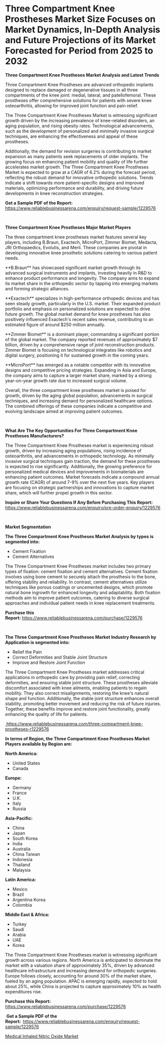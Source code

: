 <p><h1>Three Compartment Knee Prostheses Market Size Focuses on Market Dynamics, In-Depth Analysis and Future Projections of its Market Forecasted for Period from 2025 to 2032</h1></p><p><strong>Three Compartment Knee Prostheses Market Analysis and Latest Trends</strong></p>
<p><p>Three Compartment Knee Prostheses are advanced orthopedic implants designed to replace damaged or degenerative tissues in all three compartments of the knee joint: medial, lateral, and patellofemoral. These prostheses offer comprehensive solutions for patients with severe knee osteoarthritis, allowing for improved joint function and pain relief. </p><p>The Three Compartment Knee Prostheses Market is witnessing significant growth driven by the increasing prevalence of knee-related disorders, an aging population, and rising obesity rates. Technological advancements, such as the development of personalized and minimally invasive surgical techniques, are enhancing the effectiveness and appeal of these prostheses. </p><p>Additionally, the demand for revision surgeries is contributing to market expansion as many patients seek replacements of older implants. The growing focus on enhancing patient mobility and quality of life further accelerates market growth. The Three Compartment Knee Prostheses Market is expected to grow at a CAGR of 6.2% during the forecast period, reflecting the robust demand for innovative orthopedic solutions. Trends indicate a shift towards more patient-specific designs and improved materials, optimizing performance and durability, and driving future developments in knee reconstruction strategies.</p></p>
<p><strong>Get a Sample PDF of the Report:&nbsp;</strong> <a href="https://www.reliablebusinessarena.com/enquiry/request-sample/1229576?utm_campaign=1841&utm_medium=2&utm_source=Github&utm_content=ia&utm_term=05032025&utm_id=three-compartment-knee-prostheses">https://www.reliablebusinessarena.com/enquiry/request-sample/1229576</a></p>
<p>&nbsp;</p>
<p><strong>Three Compartment Knee Prostheses Major Market Players</strong></p>
<p><p>The three compartment knee prostheses market features several key players, including B.Braun, Exactech, MicroPort, Zimmer Biomet, Medacta, JRI Orthopaedics, Evolutis, and Meril. These companies are pivotal in developing innovative knee prosthetic solutions catering to various patient needs.</p><p>**B.Braun** has showcased significant market growth through its advanced surgical instruments and implants, investing heavily in R&D to enhance product performance and longevity. The company aims to expand its market share in the orthopedic sector by tapping into emerging markets and forming strategic alliances.</p><p>**Exactech** specializes in high-performance orthopedic devices and has seen steady growth, particularly in the U.S. market. Their expanded product portfolio and emphasis on personalized solutions are expected to drive future growth. The global market demand for knee prostheses has also positively influenced Exactech's recent sales revenue, contributing to an estimated figure of around $250 million annually.</p><p>**Zimmer Biomet** is a dominant player, commanding a significant portion of the global market. The company reported revenues of approximately $7 billion, driven by a comprehensive range of joint reconstruction products. Zimmer Biomet is focusing on technological integrates like robotics and digital surgery, positioning it for sustained growth in the coming years.</p><p>**MicroPort** has emerged as a notable competitor with its innovative designs and competitive pricing strategies. Expanding in Asia and Europe, the company aims to capture a larger market share, marked by a strong year-on-year growth rate due to increased surgical volume.</p><p>Overall, the three compartment knee prostheses market is poised for growth, driven by the aging global population, advancements in surgical techniques, and increasing demand for personalized healthcare options. The combined offerings of these companies indicate a competitive and evolving landscape aimed at improving patient outcomes.</p></p>
<p>&nbsp;</p>
<p><strong>What Are The Key Opportunities For Three Compartment Knee Prostheses Manufacturers?</strong></p>
<p><p>The Three Compartment Knee Prostheses market is experiencing robust growth, driven by increasing aging populations, rising incidence of osteoarthritis, and advancements in orthopedic technology. As minimally invasive surgical techniques gain traction, the demand for these prostheses is expected to rise significantly. Additionally, the growing preference for personalized medical devices and improvements in biomaterials are enhancing patient outcomes. Market forecasts indicate a compound annual growth rate (CAGR) of around 7-9% over the next five years. Key players are focusing on strategic partnerships and innovations to capture market share, which will further propel growth in this sector.</p></p>
<p><strong>Inquire or Share Your Questions If Any Before Purchasing This Report:</strong> <a href="https://www.reliablebusinessarena.com/enquiry/pre-order-enquiry/1229576?utm_campaign=1841&utm_medium=2&utm_source=Github&utm_content=ia&utm_term=05032025&utm_id=three-compartment-knee-prostheses">https://www.reliablebusinessarena.com/enquiry/pre-order-enquiry/1229576</a></p>
<p>&nbsp;</p>
<p><strong>Market Segmentation</strong></p>
<p><strong>The Three Compartment Knee Prostheses Market Analysis by types is segmented into:</strong></p>
<p><ul><li>Cement Fixation</li><li>Cement Alternatives</li></ul></p>
<p><p>The Three Compartment Knee Prostheses market includes two primary types of fixation: cement fixation and cement alternatives. Cement fixation involves using bone cement to securely attach the prosthesis to the bone, offering stability and reliability. In contrast, cement alternatives utilize techniques like porous coatings or uncemented designs, which promote natural bone ingrowth for enhanced longevity and adaptability. Both fixation methods aim to improve patient outcomes, catering to diverse surgical approaches and individual patient needs in knee replacement treatments.</p></p>
<p><strong>Purchase this Report:&nbsp;</strong><a href="https://www.reliablebusinessarena.com/purchase/1229576?utm_campaign=1841&utm_medium=2&utm_source=Github&utm_content=ia&utm_term=05032025&utm_id=three-compartment-knee-prostheses">https://www.reliablebusinessarena.com/purchase/1229576</a></p>
<p>&nbsp;</p>
<p><strong>The Three Compartment Knee Prostheses Market Industry Research by Application is segmented into:</strong></p>
<p><ul><li>Relief the Pain</li><li>Correct Deformities and Stable Joint Structure</li><li>Improve and Restore Joint Function</li></ul></p>
<p><p>The Three Compartment Knee Prostheses market addresses critical applications in orthopedic care by providing pain relief, correcting deformities, and ensuring stable joint structure. These prostheses alleviate discomfort associated with knee ailments, enabling patients to regain mobility. They also correct misalignments, restoring the knee's natural shape and function. Additionally, the stable joint structure enhances overall stability, promoting better movement and reducing the risk of future injuries. Together, these benefits improve and restore joint functionality, greatly enhancing the quality of life for patients.</p></p>
<p><a href="https://www.reliablebusinessarena.com/three-compartment-knee-prostheses-r1229576?utm_campaign=1841&utm_medium=2&utm_source=Github&utm_content=ia&utm_term=05032025&utm_id=three-compartment-knee-prostheses">&nbsp;https://www.reliablebusinessarena.com/three-compartment-knee-prostheses-r1229576</a></p>
<p><strong>In terms of Region, the Three Compartment Knee Prostheses Market Players available by Region are:</strong></p>
<p>
    <p> <strong> North America: </strong>
        <ul>
            <li>United States</li>
            <li>Canada</li>
        </ul>
        </p> 
    <p> <strong> Europe: </strong>
        <ul>
            <li>Germany</li>
            <li>France</li>
            <li>U.K.</li>
            <li>Italy</li>
            <li>Russia</li>
        </ul>
        </p> 
    <p> <strong> Asia-Pacific: </strong>
        <ul>
            <li>China</li>
            <li>Japan</li>
            <li>South Korea</li>
            <li>India</li>
            <li>Australia</li>
            <li>China Taiwan</li>
            <li>Indonesia</li>
            <li>Thailand</li>
            <li>Malaysia</li>
        </ul>
        </p> 
    <p> <strong> Latin America: </strong>
        <ul>
            <li>Mexico</li>
            <li>Brazil</li>
            <li>Argentina Korea</li>
            <li>Colombia</li>
        </ul>
        </p> 
    <p> <strong> Middle East & Africa: </strong>
        <ul>
            <li>Turkey</li>
            <li>Saudi</li>
            <li>Arabia</li>
            <li>UAE</li>
            <li>Korea</li>
        </ul>
    </p>
    </p>
<p><p>The Three Compartment Knee Prostheses market is witnessing significant growth across various regions. North America is anticipated to dominate the market with a valuation share of approximately 35%, driven by advanced healthcare infrastructure and increasing demand for orthopedic surgeries. Europe follows closely, accounting for around 30% of the market share, fueled by an aging population. APAC is emerging rapidly, expected to hold about 25%, while China is projected to capture approximately 10% as health expenditures rise.</p></p>
<p><strong>Purchase this Report: </strong><a href="https://www.reliablebusinessarena.com/purchase/1229576?utm_campaign=1841&utm_medium=2&utm_source=Github&utm_content=ia&utm_term=05032025&utm_id=three-compartment-knee-prostheses">https://www.reliablebusinessarena.com/purchase/1229576</a></p>
<p>&nbsp;<strong>Get a Sample PDF of the Report:&nbsp;&nbsp;</strong><a href="https://www.reliablebusinessarena.com/enquiry/request-sample/1229576?utm_campaign=1841&utm_medium=2&utm_source=Github&utm_content=ia&utm_term=05032025&utm_id=three-compartment-knee-prostheses">https://www.reliablebusinessarena.com/enquiry/request-sample/1229576</a></p>
<p><strong></strong></p>
<p><p><a href="https://github.com/gdfhhhj/Market-Research-Report-List-7/blob/main/medical-inhaled-nitric-oxide-market.md?utm_campaign=1841&utm_medium=2&utm_source=Github&utm_content=ia&utm_term=05032025&utm_id=three-compartment-knee-prostheses">Medical Inhaled Nitric Oxide Market</a></p></p>